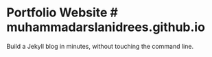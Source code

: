 # Portfolio Website # muhammadarslanidrees.github.io
Build a Jekyll blog in minutes, without touching the command line.

